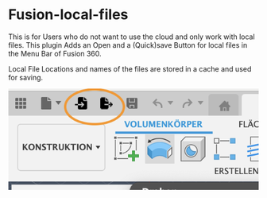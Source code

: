 # Fusion-local-files
This is for Users who do not want to use the cloud and only work with local files.
This plugin Adds an Open and a (Quick)save Button for local files in the Menu Bar of Fusion 360.

Local File Locations and names of the files are stored in a cache and used for saving.

![Preview](https://github.com/aeneasw/Fusion-local-files/blob/main/Preview.png?raw=true)
